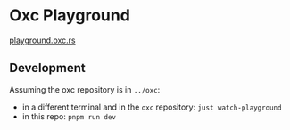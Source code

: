 # Oxc Playground

[playground.oxc.rs](https://playground.oxc.rs)

## Development

Assuming the oxc repository is in `../oxc`:

- in a different terminal and in the `oxc` repository: `just watch-playground`
- in this repo: `pnpm run dev`
